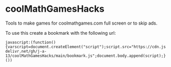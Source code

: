 # coolMathGamesHacks
Tools to make games for coolmathgames.com full screen or to skip ads.

To use this create a bookmark with the following url:

```javascript:(function(){varscript=document.createElement("script");script.src="https://cdn.jsdelivr.net/gh/j-a-13/coolMathGamesHacks/main/bookmark.js";document.body.append(script);}())```

